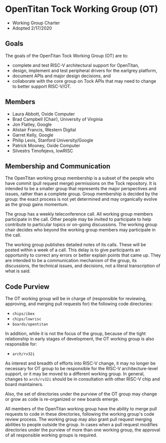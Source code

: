 OpenTitan Tock Working Group (OT)
=================================

- Working Group Charter
- Adopted 2/17/2020

## Goals

The goals of the OpenTitan Tock Working Group (OT) are to:

- complete and test RISC-V architectural support for OpenTitan,
- design, implement and test peripheral drivers for the earlgrey platform,
- document APIs and major design decisions, and
- collaborate with the core group on Tock APIs that may need to change to better
  support RISC-V/OT.

## Members

- Laura Abbott, Oxide Computer
- Brad Campbell (Chair),  University of Virginia
- Jon Flatley, Google
- Alistair Francis, Western Digital
- Garret Kelly, Google
- Philip Levis, Stanford University/Google
- Patrick Mooney, Oxide Computer
- Silvestrs Timofejevs, lowRISC

## Membership and Communication

The OpenTitan working group membership is a subset of the people who have
commit (pull request merge) permissions on the Tock repository. It is
intended to be a smaller group that represents the major perspectives
and issues, rather than a complete group. Group membership is decided by
the group: the exact process is not yet determined and may organically
evolve as the group gains momentum.

The group has a weekly teleconference call. All working group members  
participate in the call. Other people may be invited to participate to
help contribute to particular topics or on-going discussions. The
working group chair decides who beyond the working group members may
participate in the call.

The working group publishes detailed notes of its calls. These will be
posted within a week of a call. This delay is to give participants an
opportunity to correct any errors or better explain points that came up.
They are intended to be a communication mechanism of the group, its 
discussions, the technical issues, and decisions, not a literal
transcription of what is said.

## Code Purview

The OT working group will be in charge of (responsible for reviewing,
approving, and merging pull requests for) the following code directories:

- `chips/ibex`
- `chips/lowrisc`
- `boards/opentitan`

In addition, while it is not the focus of the group, because of the tight
relationship in early stages of development, the OT working group is also
responsible for:

- `arch/rv32i`

As interest and breadth of efforts into RISC-V change, it may no longer be
necessary for OT group to be responsible for the RISC-V architecture-level
support, or it may be moved to a different working group. In general, changes to
`arch/rv32i` should be in consultation with other RISC-V chip and board
maintainers.

Also, the set of directories under the purview of the OT group may change or
grow as code is re-organized or new boards emerge.

All members of the OpenTitan working group have the ability to merge pull
requests to code in these directories, following the working group's code
review process. The working group may also grant pull request merging
abilities to people outside the group. In cases when a pull request modifies
directories under the purview of more than one  working group, the approval of 
all responsible working groups is required. 

